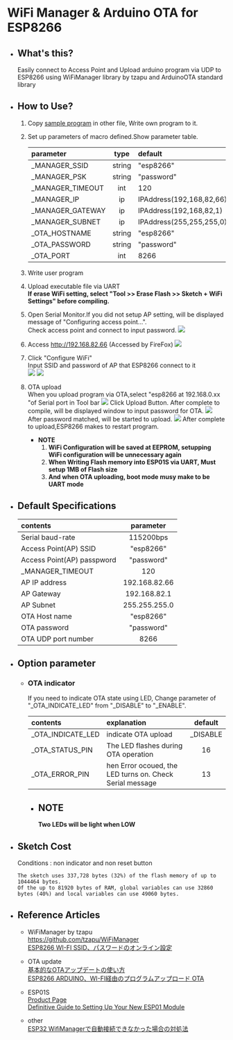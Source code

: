 # WiFi Manager & Arduino OTA for ESP8266 

- ## What's this?
    Easily connect to Access Point and Upload arduino program via UDP to ESP8266 using WiFiManager library by tzapu and ArduinoOTA standard library

- ## How to Use?
    1. Copy [sample program](./WiFimanageOTA.ino) in other file, Write own program to it.
    1. Set up parameters of macro defined.Show parameter table.    
    
        |parameter|type|default|remark|    
        |:--|:--:|:--|:--:|    
        |_MANAGER_SSID|string|"esp8266"| |
        |_MANAGER_PSK|string|"password"||
        |_MANAGER_TIMEOUT|int|120||
        |_MANAGER_IP|ip|IPAddress(192,168,82,66)||
        |_MANAGER_GATEWAY|ip|IPAddress(192,168,82,1)||
        |_MANAGER_SUBNET|ip|IPAddress(255,255,255,0)||
        |_OTA_HOSTNAME|string|"esp8266"||
        |_OTA_PASSWORD|string|"password"||
        |_OTA_PORT|int|8266||
    1. Write user program    
    1. Upload executable file via UART   
        **If erase WiFi setting, select "Tool >> Erase Flash >> Sketch + WiFi Settings" before compiling.**

    1. Open Serial Monitor.If you did not setup AP setting, will be displayed message of "Configuring access point...".    
    Check access point and connect to input password.
        ![](./img/WiFiManager1.png)
    1. Access http://192.168.82.66 (Accessed by FireFox)
        ![](./img/browser1.png)
    1. Click "Configure WiFi"   
        Input SSID and password of AP that ESP8266 connect to it  
        ![](./img/browser2.png)
        ![](./img/browser3.png)
    1. OTA upload   
        When you upload program via OTA,select "esp8266 at 192.168.0.xx "of Serial port in Tool bar
        ![](./img/OTAsetting.jpg)
        Click Upload Button. After complete to compile, will be displayed window to input password for OTA.
        ![](./img/OTApassword.png)
        After password matched, will be started to upload. 
        ![](./img/OTAdisplay.png)
        After complete to upload,ESP8266 makes to restart program.

        - **NOTE**
            1. **WiFi Configuration will be saved at EEPROM, setupping WiFi configuration will be unnecessary again**
            1. **When Writing Flash memory into ESP01S via UART, Must setup 1MB of Flash size**
            1. **And when OTA uploading, boot mode musy make to be UART mode**   

- ## Default Specifications
    
    |contents|parameter|    
    |:--|:--:|    
    |Serial baud-rate|115200bps|
    |Access Point(AP) SSID|"esp8266"|
    |Access Point(AP) passpword|"password"|
    |_MANAGER_TIMEOUT|120|
    |AP IP address|192.168.82.66|
    |AP Gateway|192.168.82.1|
    |AP Subnet|255.255.255.0|
    |OTA Host name|"esp8266"|
    |OTA password|"password"|
    |OTA UDP port number|8266|

- ## Option parameter
    - ### OTA indicator   
        If you need to indicate OTA state using LED, Change parameter of "_OTA_INDICATE_LED" from "_DISABLE" to "_ENABLE".

        |contents|explanation|default|    
        |:--|:--|:--:|    
        |_OTA_INDICATE_LED|indicate OTA upload|_DISABLE|
        |_OTA_STATUS_PIN|The LED flashes during OTA operation|16|
        |_OTA_ERROR_PIN|hen Error ocoued, the LED turns on. Check Serial message|13|
        - ## NOTE    
            **Two LEDs will be light when LOW** 

- ## Sketch Cost
    Conditions : non indicator and non reset button
    ~~~
    The sketch uses 337,728 bytes (32%) of the flash memory of up to 1044464 bytes.
    Of the up to 81920 bytes of RAM, global variables can use 32860 bytes (40%) and local variables can use 49060 bytes.
    ~~~
- ## Reference Articles

    - WiFiManager by tzapu   
        https://github.com/tzapu/WiFiManager   
        [ESP8266 WI-FI SSID、パスワードのオンライン設定](http://takehikoshimojima.tumblr.com/post/138820924644/esp8266-wi-fi-ssid%E3%83%91%E3%82%B9%E3%83%AF%E3%83%BC%E3%83%89%E3%81%AE%E3%82%AA%E3%83%B3%E3%83%A9%E3%82%A4%E3%83%B3%E8%A8%AD%E5%AE%9A)

    - OTA update   
        [基本的なOTAアップデートの使い方](https://garretlab.web.fc2.com/arduino/esp32/examples/ArduinoOTA/ArduinoOTA_BasicOTA.html)   
        [ESP8266 ARDUINO、WI-FI経由のプログラムアップロード OTA](http://takehikoshimojima.tumblr.com/post/139096221524/esp8266-arduinowi-fi%E7%B5%8C%E7%94%B1%E3%81%AE%E3%83%97%E3%83%AD%E3%82%B0%E3%83%A9%E3%83%A0%E3%82%A2%E3%83%83%E3%83%97%E3%83%AD%E3%83%BC%E3%83%89-ota)

    - ESP01S    
        [Product Page](https://www.aliexpress.com/item/Upgraded-version-ESP-01-ESP8266-serial-WIFI-wireless-module-wireless-transceiver-ESP01-ESP8266-01/32900849637.html?spm=2114.search0604.3.10.5c8f4d958XsOxC&ws_ab_test=searchweb0_0,searchweb201602_8_10065_10068_319_10059_10884_317_10887_10696_321_322_10084_453_10083_454_10103_10618_10307_537_536,searchweb201603_51,ppcSwitch_0&algo_expid=3667d7de-6234-4751-a219-ff55d4140acc-1&algo_pvid=3667d7de-6234-4751-a219-ff55d4140acc)   
        [Definitive Guide to Setting Up Your New ESP01 Module](https://www.instructables.com/id/Definitive-Guide-to-Setting-Up-Your-New-ESP01-Modu/)
    - other   
        [ESP32 WifiManagerで自動接続できなかった場合の対処法](https://kunsen.net/2018/06/09/post-359/)  
